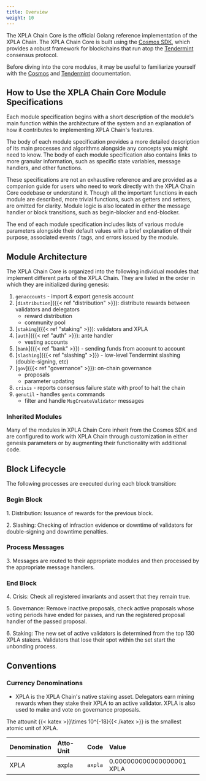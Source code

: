 ```yaml
---
title: Overview
weight: 10
---
```


The XPLA Chain Core is the official Golang reference implementation of the XPLA Chain.
The XPLA Chain Core is built using the [Cosmos SDK](https://cosmos.network/sdk), which provides a robust framework for blockchains that run atop the [Tendermint](https://tendermint.com/) consensus protocol.

Before diving into the core modules, it may be useful to familiarize yourself with the [Cosmos](https://docs.cosmos.network/) and [Tendermint](https://docs.tendermint.com/master/tutorials/go.html) documentation.

## How to Use the XPLA Chain Core Module Specifications

Each module specification begins with a short description of the module's main function within the architecture of the system and an explanation of how it contributes to implementing XPLA Chain's features.

The body of each module specification provides a more detailed description of its main processes and algorithms alongside any concepts you might need to know. The body of each module specification also contains links to more granular information, such as specific state variables, message handlers, and other functions.

These specifications are not an exhaustive reference and are provided as a companion guide for users who need to work directly with the XPLA Chain Core codebase or understand it. Though all the important functions in each module are described, more trivial functions, such as getters and setters, are omitted for clarity. Module logic is also located in either the message handler or block transitions, such as begin-blocker and end-blocker.

The end of each module specification includes lists of various module parameters alongside their default values with a brief explanation of their purpose, associated events / tags, and errors issued by the module.

## Module Architecture

The XPLA Chain Core is organized into the following individual modules that implement different parts of the XPLA Chain. They are listed in the order in which they are initialized during genesis:

1. `genaccounts` - import & export genesis account
2. [`distribution`]({{< ref "distribution" >}}): distribute rewards between validators and delegators
   - reward distribution
   - community pool
3. [`staking`]({{< ref "staking" >}}): validators and XPLA
4. [`auth`]({{< ref "auth" >}}): ante handler
   - vesting accounts
5. [`bank`]({{< ref "bank" >}}) - sending funds from account to account
6. [`slashing`]({{< ref "slashing" >}}) - low-level Tendermint slashing (double-signing, etc)
7. [`gov`]({{< ref "governance" >}}): on-chain governance
    - proposals
    - parameter updating
11. `crisis` - reports consensus failure state with proof to halt the chain
12. `genutil` - handles `gentx` commands
    - filter and handle `MsgCreateValidator` messages

### Inherited Modules

Many of the modules in XPLA Chain Core inherit from the Cosmos SDK and are configured to work with XPLA Chain through customization in either genesis parameters or by augmenting their functionality with additional code.

## Block Lifecycle

The following processes are executed during each block transition:

### Begin Block

1\. Distribution: Issuance of rewards for the previous block.

2\. Slashing: Checking of infraction evidence or downtime of validators for double-signing and downtime penalties.

### Process Messages

3\. Messages are routed to their appropriate modules and then processed by the appropriate message handlers.

### End Block

4\. Crisis: Check all registered invariants and assert that they remain true.

5\. Governance: Remove inactive proposals, check active proposals whose voting periods have ended for passes, and run the registered proposal handler of the passed proposal.

6\. Staking: The new set of active validators is determined from the top 130 XPLA stakers. Validators that lose their spot within the set start the unbonding process.

## Conventions

### Currency Denominations

- XPLA is the XPLA Chain's native staking asset. Delegators earn mining rewards when they stake their XPLA to an active validator. XPLA is also used to make and vote on governance proposals.

The attounit {{< katex >}}\times 10^{-18}{{< /katex >}} is the smallest atomic unit of XPLA.

| Denomination | Atto-Unit | Code    | Value                     |
|:-------------|:----------|:--------|:--------------------------|
| XPLA         | axpla     | `axpla` | 0.000000000000000001 XPLA |
